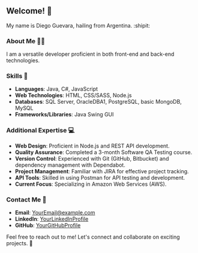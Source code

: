 ## Welcome! :wave:

My name is Diego Guevara, hailing from Argentina. :shipit:

### About Me :man_technologist:

I am a versatile developer proficient in both front-end and back-end technologies.

### Skills :speech_balloon:

- **Languages**: Java, C#, JavaScript
- **Web Technologies**: HTML, CSS/SASS, Node.js
- **Databases**: SQL Server, OracleDBA1, PostgreSQL, basic MongoDB, MySQL
- **Frameworks/Libraries**: Java Swing GUI

### Additional Expertise :computer:

- **Web Design**: Proficient in Node.js and REST API development.
- **Quality Assurance**: Completed a 3-month Software QA Testing course.
- **Version Control**: Experienced with Git (GitHub, Bitbucket) and dependency management with Dependabot.
- **Project Management**: Familiar with JIRA for effective project tracking.
- **API Tools**: Skilled in using Postman for API testing and development.
- **Current Focus**: Specializing in Amazon Web Services (AWS).

### Contact Me :email:

- **Email**: [YourEmail@example.com](mailto:YourEmail@example.com)
- **LinkedIn**: [YourLinkedInProfile](https://www.linkedin.com/in/YourProfile)
- **GitHub**: [YourGitHubProfile](https://github.com/YourProfile)

Feel free to reach out to me! Let's connect and collaborate on exciting projects. :rocket:



<!---
Diebut/Diebut is a ✨ special ✨ repository because its `README.md` (this file) appears on your GitHub profile.
You can click the Preview link to take a look at your changes.
--->
